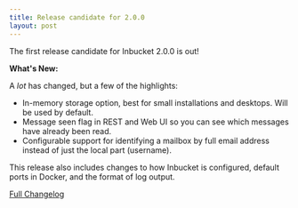 ```yaml
---
title: Release candidate for 2.0.0
layout: post
---
```


The first release candidate for Inbucket 2.0.0 is out!

**What's New:**

A *lot* has changed, but a few of the highlights:

- In-memory storage option, best for small installations and desktops.  Will be
  used by default.
- Message seen flag in REST and Web UI so you can see which messages have
  already been read.
- Configurable support for identifying a mailbox by full email address instead
  of just the local part (username).

This release also includes changes to how Inbucket is configured, default ports
in Docker, and the format of log output.

[Full
Changelog](https://github.com/jhillyerd/inbucket/blob/v2.0.0-rc1/CHANGELOG.md)
